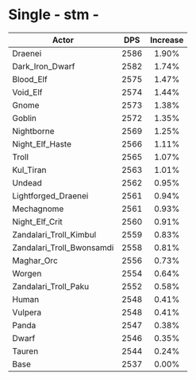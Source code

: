 # Single - stm - 
| Actor | DPS | Increase |
|---|:---:|:---:|
|Draenei|2586|1.90%|
|Dark_Iron_Dwarf|2582|1.74%|
|Blood_Elf|2575|1.47%|
|Void_Elf|2574|1.44%|
|Gnome|2573|1.38%|
|Goblin|2572|1.35%|
|Nightborne|2569|1.25%|
|Night_Elf_Haste|2566|1.11%|
|Troll|2565|1.07%|
|Kul_Tiran|2563|1.01%|
|Undead|2562|0.95%|
|Lightforged_Draenei|2561|0.94%|
|Mechagnome|2561|0.93%|
|Night_Elf_Crit|2560|0.91%|
|Zandalari_Troll_Kimbul|2559|0.83%|
|Zandalari_Troll_Bwonsamdi|2558|0.81%|
|Maghar_Orc|2556|0.73%|
|Worgen|2554|0.64%|
|Zandalari_Troll_Paku|2552|0.58%|
|Human|2548|0.41%|
|Vulpera|2548|0.41%|
|Panda|2547|0.38%|
|Dwarf|2546|0.35%|
|Tauren|2544|0.24%|
|Base|2537|0.00%|
